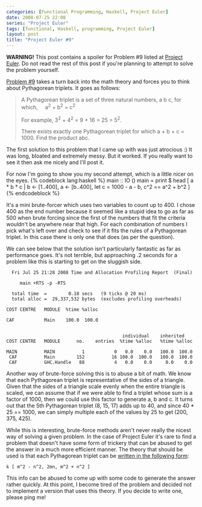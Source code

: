 ```yaml
---
categories: [Functional Programming, Haskell, Project Euler]
date: 2008-07-25 22:08
series: "Project Euler"
tags: [functional, Haskell, programming, Project Euler]
layout: post
title: "Project Euler #9"
---
```

<strong>WARNING!</strong> This post contains a spoiler for Problem #9 listed at <a href="http://projecteuler.net/" title="Project Euler">Project Euler</a>. Do not read the rest of this post if you're planning to attempt to solve the problem yourself.

<!--more-->

<a href="http://projecteuler.net/index.php?section=problems&id=9">Problem #9</a> takes a turn back into the math theory and forces you to think about Pythagorean triplets. It goes as follows:<blockquote><p>
A Pythagorean triplet is a set of three natural numbers, a  b  c, for which,
&nbsp;&nbsp;&nbsp;&nbsp;a<sup>2</sup> + b<sup>2</sup> = c<sup>2</sup>

For example, 3<sup>2</sup> + 4<sup>2</sup> = 9 + 16 = 25 = 5<sup>2</sup>.

There exists exactly one Pythagorean triplet for which a + b + c = 1000.
Find the product abc.
</p></blockquote>
The first solution to this problem that I came up with was just atrocious :) It was long, bloated and extremely messy. But it worked. If you really want to see it then ask me nicely and I'll post it.

For now I'm going to show you my second attempt, which is a little nicer on the eyes.
{% codeblock lang:haskell %}
main :: IO ()
main = print $ head [ a * b * c
                    | b <- [1..400],
                      a <- [b..400],
                      let c = 1000 - a - b,
                      c^2 == a^2 + b^2 ]
{% endcodeblock %}

It's a mini brute-forcer which uses two variables to count up to 400. I chose 400 as the end number because it seemed like a stupid idea to go as far as 500 when brute forcing since the first of the numbers that fit the criteria wouldn't be anywhere near that high. For each combination of numbers I pick what's left over and check to see if it fits the rules of a Pythagorean triplet. In this case there is only one that does (as per the question).

We can see below that the solution isn't particularly fantastic as far as performance goes. It's not terrible, but approaching .2 seconds for a problem like this is starting to get on the sluggish side.

      Fri Jul 25 21:28 2008 Time and Allocation Profiling Report  (Final)

         main +RTS -p -RTS

      total time  =        0.18 secs   (9 ticks @ 20 ms)
      total alloc =  29,337,532 bytes  (excludes profiling overheads)

    COST CENTRE   MODULE  %time %alloc

    CAF           Main    100.0  100.0


                                               individual    inherited
    COST CENTRE   MODULE      no.    entries  %time %alloc   %time %alloc

    MAIN          MAIN          1           0   0.0    0.0   100.0  100.0
     CAF          Main        152          16 100.0  100.0   100.0  100.0
     CAF          GHC.Handle   88           4   0.0    0.0     0.0    0.0

Another way of brute-force solving this is to abuse a bit of math. We know that each Pythagorean triplet is representative of the sides of a triangle. Given that the sides of a triangle scale evenly when the entire triangle is scaled, we can assume that if we were able to find a triplet whose sum is a factor of 1000, then we could use this factor to generate a, b and c. It turns out that the 5th Pythagorean triplet (8, 15, 17) adds up to 40, and since 40 * 25 == 1000, we can simply multiple each of the values by 25 to get (200, 375, 425).

While this is interesting, brute-force methods aren't never really the nicest way of solving a given problem. In the case of Project Euler it's rare to find a problem that doesn't have some form of trickery that can be abused to get the answer in a much more efficient manner. The theory that should be used is that each Pythagorean triplet can be <a href="http://en.wikipedia.org/wiki/Pythagorean_triple#Generating_a_triple">written in the following form</a>:

    k [ m^2 - n^2, 2mn, m^2 + n^2 ]

This info can be abused to come up with some code to generate the answer rather quickly. At this point, I become tired of the problem and decided not to implement a version that uses this theory. If you decide to write one, please ping me!
